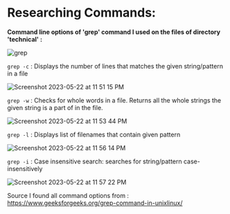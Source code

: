 # Researching Commands:

**Command line options of 'grep' command I used on the files of directory 'technical' :**

![grep](https://github.com/gauravn17/cse-15l-lab-reports/assets/93863977/f553deab-b118-445f-9052-f87819ffe2aa)

`grep -c` : Displays the number of lines that matches the given string/pattern in a file

![Screenshot 2023-05-22 at 11 51 15 PM](https://github.com/gauravn17/cse-15l-lab-reports/assets/93863977/dceeeb06-4c1f-4c1c-8655-f6e5fbcaab89)


`grep -w` : Checks for whole words in a file. Returns all the whole strings the given string is a part of in the file.

![Screenshot 2023-05-22 at 11 53 44 PM](https://github.com/gauravn17/cse-15l-lab-reports/assets/93863977/f339d4c6-e6a4-4f90-83e9-d7c7111ef12f)


`grep -l` : Displays list of filenames that contain given pattern

![Screenshot 2023-05-22 at 11 56 14 PM](https://github.com/gauravn17/cse-15l-lab-reports/assets/93863977/a06d8916-aa60-4de1-bd58-dfaa25ca3ce0)


`grep -i` : Case insensitive search: searches for string/pattern case-insensitively

![Screenshot 2023-05-22 at 11 57 22 PM](https://github.com/gauravn17/cse-15l-lab-reports/assets/93863977/acfeeb0b-e75f-4496-92d5-146b39690940)

Source I found all command options from : https://www.geeksforgeeks.org/grep-command-in-unixlinux/
